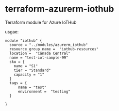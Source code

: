 # terraform-azurerm-iothub
Terraform module for Azure IoTHub

usgae:
```
module "iothub" {
  source = "../modules/azurerm_iothub"
  resource_group_name =  "iothub-resources"
  location =  "Canada Central"
  name = "test-iot-sample-99"
  sku = {
    name = "S1"
    tier = "Standard"
    capacity = "1"
  }
  tags = {
      name = "test"
      environment =  "testing"
  }

}
```
